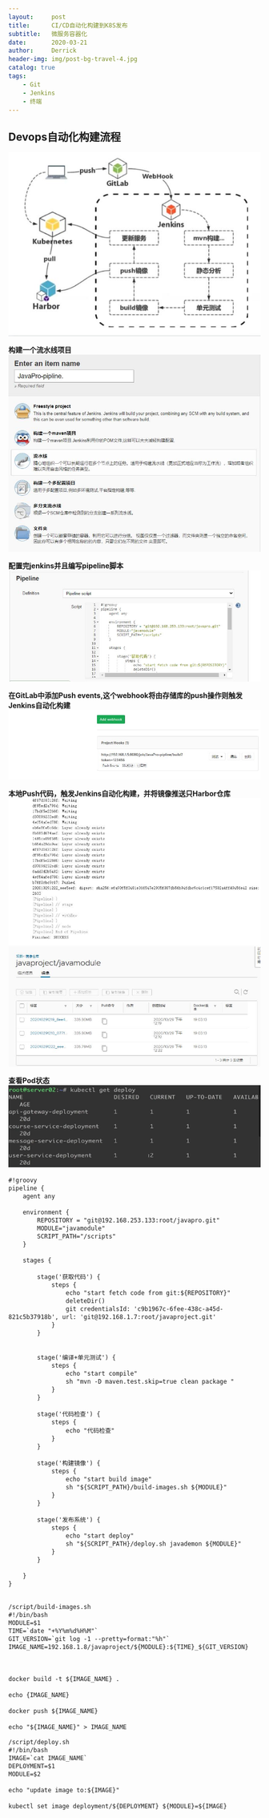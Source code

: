 ```yaml
---
layout:     post
title:      CI/CD自动化构建到K8S发布
subtitle:   微服务容器化
date:       2020-03-21
author:     Derrick
header-img: img/post-bg-travel-4.jpg
catalog: true
tags:
    - Git
    - Jenkins
    - 终端
---
```





## Devops自动化构建流程
![avatar](/img/2020-03-22-jenkins/step1.jpg)

**构建一个流水线项目**
![avatar](/img/2020-03-22-jenkins/step2.jpg)


**配置完jenkins并且编写pipeline脚本**
![avatar](/img/2020-03-22-jenkins/step3.jpg)



**在GitLab中添加Push events,这个webhook将由存储库的push操作则触发Jenkins自动化构建**
![avatar](/img/2020-03-22-jenkins/step4.jpg)


**本地Push代码，触发Jenkins自动化构建，并将镜像推送只Harbor仓库**
![avatar](/img/2020-03-22-jenkins/step5.jpg)
![avatar](/img/2020-03-22-jenkins/step6.jpg)


**查看Pod状态**
![avatar](/img/2020-03-22-jenkins/step7.png)






```
#!groovy
pipeline {
	agent any

	environment {
		REPOSITORY = "git@192.168.253.133:root/javapro.git"
		MODULE="javamodule"
		SCRIPT_PATH="/scripts"
	}

	stages {

		stage('获取代码') {
			steps {
				echo "start fetch code from git:${REPOSITORY}"
				deleteDir()
				git credentialsId: 'c9b1967c-6fee-438c-a45d-821c5b37918b', url: 'git@192.168.1.7:root/javaproject.git'
			}   
		}
		
		
	    stage('编译+单元测试') {
			steps {
				echo "start compile"
				sh "mvn -D maven.test.skip=true clean package "		
			}    
		}   
		
	    stage('代码检查') {
			steps {
				echo "代码检查"
			}    
		}
		
	    stage('构建镜像') {
			steps {
				echo "start build image"
				sh "${SCRIPT_PATH}/build-images.sh ${MODULE}"
			}    
		}

	    stage('发布系统') {
			steps {
				echo "start deploy"
				sh "${SCRIPT_PATH}/deploy.sh javademon ${MODULE}"
			}    
		}
		
	}
}


```

```
/script/build-images.sh
#!/bin/bash
MODULE=$1
TIME=`date "+%Y%m%d%H%M"`
GIT_VERSION=`git log -1 --pretty=format:"%h"`
IMAGE_NAME=192.168.1.8/javaproject/${MODULE}:${TIME}_${GIT_VERSION}



docker build -t ${IMAGE_NAME} .

echo {IMAGE_NAME}

docker push ${IMAGE_NAME}

echo "${IMAGE_NAME}" > IMAGE_NAME

```

```
/script/deploy.sh
#!/bin/bash
IMAGE=`cat IMAGE_NAME`
DEPLOYMENT=$1
MODULE=$2

echo "update image to:${IMAGE}"

kubectl set image deployment/${DEPLOYMENT} ${MODULE}=${IMAGE}


```



<script type="text/javascript">document.write(unescape("%3Cspan id='cnzz_stat_icon_1281111180'%3E%3C/span%3E%3Cscript src='https://v1.cnzz.com/z_stat.php%3Fid%3D1281111180%26online%3D1%26show%3Dline' type='text/javascript'%3E%3C/script%3E"));</script>